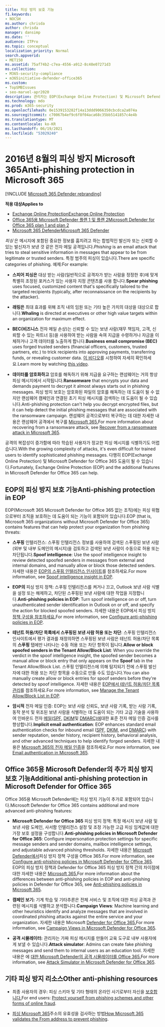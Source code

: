 ```yaml
---
title: 피싱 방지 보호 기능
f1.keywords:
- NOCSH
ms.author: chrisda
author: chrisda
manager: dansimp
ms.date: ''
audience: ITPro
ms.topic: conceptual
localization_priority: Normal
search.appverid:
- MET150
ms.assetid: 75af74b2-c7ea-4556-a912-8c48e07271d3
ms.collection:
- M365-security-compliance
- m365initiative-defender-office365
ms.custom:
- TopSMBIssues
- seo-marvel-apr2020
description: 관리자는 EOP(Exchange Online Protection) 및 Microsoft Defender for Office 365.
ms.technology: mdo
ms.prod: m365-security
ms.openlocfilehash: 0e1539153282f14a13ddd9066350cbcdca2a074a
ms.sourcegitcommit: c70067b4ef9c6f8f04aca68c35bb5141857c4e4b
ms.translationtype: MT
ms.contentlocale: ko-KR
ms.lasthandoff: 06/19/2021
ms.locfileid: "53029240"
---
```

# <a name="anti-phishing-protection-in-microsoft-365"></a><span data-ttu-id="9cd53-103">2016년 8월의 피싱 방지 Microsoft 365</span><span class="sxs-lookup"><span data-stu-id="9cd53-103">Anti-phishing protection in Microsoft 365</span></span>

[!INCLUDE [Microsoft 365 Defender rebranding](../includes/microsoft-defender-for-office.md)]

<span data-ttu-id="9cd53-104">**적용 대상**</span><span class="sxs-lookup"><span data-stu-id="9cd53-104">**Applies to**</span></span>
- [<span data-ttu-id="9cd53-105">Exchange Online Protection</span><span class="sxs-lookup"><span data-stu-id="9cd53-105">Exchange Online Protection</span></span>](exchange-online-protection-overview.md)
- [<span data-ttu-id="9cd53-106">Office 365용 Microsoft Defender 플랜 1 및 플랜 2</span><span class="sxs-lookup"><span data-stu-id="9cd53-106">Microsoft Defender for Office 365 plan 1 and plan 2</span></span>](defender-for-office-365.md)
- [<span data-ttu-id="9cd53-107">Microsoft 365 Defender</span><span class="sxs-lookup"><span data-stu-id="9cd53-107">Microsoft 365 Defender</span></span>](../defender/microsoft-365-defender.md)

<span data-ttu-id="9cd53-108">*피싱* 은 메시지에 포함된 중요한 정보를 훔치려고 하는 합법적인 발신자 또는 신뢰할 수 있는 발신자가 보낸 것 같은 전자 메일 공격입니다.</span><span class="sxs-lookup"><span data-stu-id="9cd53-108">*Phishing* is an email attack that tries to steal sensitive information in messages that appear to be from legitimate or trusted senders.</span></span> <span data-ttu-id="9cd53-109">특정 범주의 피싱이 있습니다.</span><span class="sxs-lookup"><span data-stu-id="9cd53-109">There are specific categories of phishing.</span></span> <span data-ttu-id="9cd53-110">예제:</span><span class="sxs-lookup"><span data-stu-id="9cd53-110">For example:</span></span>

- <span data-ttu-id="9cd53-111">**스피어 피싱은** 대상 받는 사람(일반적으로 공격자가 받는 사람을 정정한 후)에 맞게 특별히 조정된 포커스가 있는 사용자 지정 콘텐츠를 사용 합니다.</span><span class="sxs-lookup"><span data-stu-id="9cd53-111">**Spear phishing** uses focused, customized content that's specifically tailored to the targeted recipients (typically, after reconnaissance on the recipients by the attacker).</span></span>

- <span data-ttu-id="9cd53-112">**래링은** 최대 효과를 위해 조직 내의 임원 또는 기타 높은 가치의 대상을 대상으로 합니다.</span><span class="sxs-lookup"><span data-stu-id="9cd53-112">**Whaling** is directed at executives or other high value targets within an organization for maximum effect.</span></span>

- <span data-ttu-id="9cd53-113">**BEC(비즈니스** 전자 메일 손상)는 신뢰할 수 있는 보낸 사람(재무 책임자, 고객, 신뢰할 수 있는 파트너 등)을 사용하여 받는 사람을 속여 지급을 수령하거나 자금을 이체하거나 고객 데이터를 노출하게 합니다.</span><span class="sxs-lookup"><span data-stu-id="9cd53-113">**Business email compromise (BEC)** uses forged trusted senders (financial officers, customers, trusted partners, etc.) to trick recipients into approving payments, transferring funds, or revealing customer data.</span></span> <span data-ttu-id="9cd53-114">[이 비디오](https://www.youtube.com/watch?v=8Kn31h9HwIQ&list=PL3ZTgFEc7LystRja2GnDeUFqk44k7-KXf&index=2)를 시청하여 자세히 확인하세요.</span><span class="sxs-lookup"><span data-stu-id="9cd53-114">Learn more by watching [this video](https://www.youtube.com/watch?v=8Kn31h9HwIQ&list=PL3ZTgFEc7LystRja2GnDeUFqk44k7-KXf&index=2).</span></span>

- <span data-ttu-id="9cd53-115">**데이터를 암호화하고** 암호를 해독하기 위해 지급을 요구하는 랜섬웨어는 거의 항상 피싱 메시지에서 시작됩니다.</span><span class="sxs-lookup"><span data-stu-id="9cd53-115">**Ransomware** that encrypts your data and demands payment to decrypt it almost always starts out in phishing messages.</span></span> <span data-ttu-id="9cd53-116">피싱 방지 보호는 암호화된 파일의 암호를 해독하는 데 도움이 될 수 없지만 랜섬웨어 캠페인과 연결된 초기 피싱 메시지를 검색하는 데 도움이 될 수 있습니다.</span><span class="sxs-lookup"><span data-stu-id="9cd53-116">Anti-phishing protection can't help you decrypt encrypted files, but it can help detect the initial phishing messages that are associated with the ransomware campaign.</span></span> <span data-ttu-id="9cd53-117">랜섬웨어 공격으로부터 복구하는 데 대한 자세한 내용은 랜섬웨어 공격에서 복구를 [Microsoft 365.](recover-from-ransomware.md)</span><span class="sxs-lookup"><span data-stu-id="9cd53-117">For more information about recovering from a ransomware attack, see [Recover from a ransomware attack in Microsoft 365](recover-from-ransomware.md).</span></span>

<span data-ttu-id="9cd53-118">공격의 복잡성이 증가함에 따라 학습된 사용자가 정교한 피싱 메시지를 식별하기도 어렵습니다.</span><span class="sxs-lookup"><span data-stu-id="9cd53-118">With the growing complexity of attacks, it's even difficult for trained users to identify sophisticated phishing messages.</span></span> <span data-ttu-id="9cd53-119">다행히 EOP(Exchange Online Protection) 및 Microsoft Defender for Office 365 도움이 될 수 있습니다.</span><span class="sxs-lookup"><span data-stu-id="9cd53-119">Fortunately, Exchange Online Protection (EOP) and the additional features in Microsoft Defender for Office 365 can help.</span></span>

## <a name="anti-phishing-protection-in-eop"></a><span data-ttu-id="9cd53-120">EOP의 피싱 방지 보호 기능</span><span class="sxs-lookup"><span data-stu-id="9cd53-120">Anti-phishing protection in EOP</span></span>

<span data-ttu-id="9cd53-121">EOP(Microsoft 365 Microsoft Defender for Office 365 없는 조직)에는 피싱 위협으로부터 조직을 보호하는 데 도움이 되는 기능이 포함되어 있습니다.</span><span class="sxs-lookup"><span data-stu-id="9cd53-121">EOP (that is, Microsoft 365 organizations without Microsoft Defender for Office 365) contains features that can help protect your organization from phishing threats:</span></span>

- <span data-ttu-id="9cd53-122">**스푸핑** 인텔리전스: 스푸핑 인텔리전스 정보를 사용하여 검색된 스푸핑된 보낸 사람(외부 및 내부 도메인의 메시지)을 검토하고 검색된 보낸 사람이 수동으로 허용 또는 차단됩니다.</span><span class="sxs-lookup"><span data-stu-id="9cd53-122">**Spoof intelligence**: Use the spoof intelligence insight to review detected spoofed senders in messages from external and internal domains, and manually allow or block those detected senders.</span></span> <span data-ttu-id="9cd53-123">자세한 내용은 [EOP의 스푸핑 인텔리전스 인사이트](learn-about-spoof-intelligence.md)를 참조하세요.</span><span class="sxs-lookup"><span data-stu-id="9cd53-123">For more information, see [Spoof intelligence insight in EOP](learn-about-spoof-intelligence.md).</span></span>

- <span data-ttu-id="9cd53-124">**EOP의** 피싱 방지 정책: 스푸핑 인텔리전스를 켜거나 끄고, Outlook 보낸 사람 식별을 설정 또는 해제하고, 차단된 스푸핑된 보낸 사람에 대한 작업을 지정합니다.</span><span class="sxs-lookup"><span data-stu-id="9cd53-124">**Anti-phishing policies in EOP**: Turn spoof intelligence on or off, turn unauthenticated sender identification in Outlook on or off, and specify the action for blocked spoofed senders.</span></span> <span data-ttu-id="9cd53-125">자세한 내용은 EOP에서 피싱 방지 [정책 구성을 참조하세요.](configure-anti-phishing-policies-eop.md)</span><span class="sxs-lookup"><span data-stu-id="9cd53-125">For more information, see [Configure anti-phishing policies in EOP](configure-anti-phishing-policies-eop.md).</span></span>

- <span data-ttu-id="9cd53-126">**테넌트 허용/차단 목록에서 스푸핑된 보낸 사람 허용 또는 차단**: 스푸핑 인텔리전스 인사이트에서 평가 결과를 재정의하면 스푸핑된 보낸 사람은 테넌트 허용/차단 목록의 **스푸핑** 탭에만 나타나는 수동 허용 또는 차단 항목이 됩니다.</span><span class="sxs-lookup"><span data-stu-id="9cd53-126">**Allow or block spoofed senders in the Tenant Allow/Block List**: When you override the verdict in the spoof intelligence insight, the spoofed sender becomes a manual allow or block entry that only appears on the **Spoof** tab in the Tenant Allow/Block List.</span></span> <span data-ttu-id="9cd53-127">스푸핑 인텔리전스에 의해 탐지되기 전에 스푸핑 발신자에 대한 허용 또는 차단 항목을 수동으로 만들 수도 있습니다.</span><span class="sxs-lookup"><span data-stu-id="9cd53-127">You can also manually create allow or block entries for spoof senders before they're detected by spoof intelligence.</span></span> <span data-ttu-id="9cd53-128">자세한 내용은 [EOP에서 테넌트 허용/차단 목록 관리](tenant-allow-block-list.md)를 참조하세요.</span><span class="sxs-lookup"><span data-stu-id="9cd53-128">For more information, see [Manage the Tenant Allow/Block List in EOP](tenant-allow-block-list.md).</span></span>

- <span data-ttu-id="9cd53-129">**암시적** 전자 메일 인증: EOP는 보낸 사람 신뢰도, 보낸 사람 기록, 받는 사람 기록, 동작 분석 및 위조된 보낸 사람을 식별하는 데 도움이 되는 기타 고급 기술을 사용하여 인바운드 전자 [메일(SPF,](set-up-spf-in-office-365-to-help-prevent-spoofing.md) [DKIM](use-dkim-to-validate-outbound-email.md)및 [DMARC)에](use-dmarc-to-validate-email.md)대한 표준 전자 메일 인증 검사를 향상합니다.</span><span class="sxs-lookup"><span data-stu-id="9cd53-129">**Implicit email authentication**: EOP enhances standard email authentication checks for inbound email ([SPF](set-up-spf-in-office-365-to-help-prevent-spoofing.md), [DKIM](use-dkim-to-validate-outbound-email.md), and [DMARC](use-dmarc-to-validate-email.md)) with sender reputation, sender history, recipient history, behavioral analysis, and other advanced techniques to help identify forged senders.</span></span> <span data-ttu-id="9cd53-130">자세한 내용은 [Microsoft 365의 전자 메일 인증](email-validation-and-authentication.md)을 참조하세요.</span><span class="sxs-lookup"><span data-stu-id="9cd53-130">For more information, see [Email authentication in Microsoft 365](email-validation-and-authentication.md).</span></span>

## <a name="additional-anti-phishing-protection-in-microsoft-defender-for-office-365"></a><span data-ttu-id="9cd53-131">Office 365용 Microsoft Defender의 추가 피싱 방지 보호 기능</span><span class="sxs-lookup"><span data-stu-id="9cd53-131">Additional anti-phishing protection in Microsoft Defender for Office 365</span></span>

<span data-ttu-id="9cd53-132">Office 365용 Microsoft Defender에는 피싱 방지 기능이 추가로 포함되어 있습니다.</span><span class="sxs-lookup"><span data-stu-id="9cd53-132">Microsoft Defender for Office 365 contains additional and more advanced anti-phishing features:</span></span>

- <span data-ttu-id="9cd53-133">**Microsoft Defender for Office 365** 피싱 방지 정책: 특정 메시지 보낸 사람 및 보낸 사람 도메인, 사서함 인텔리전스 설정 및 조정 가능한 고급 피싱 임계값에 대한 가장 보호 설정을 구성합니다.</span><span class="sxs-lookup"><span data-stu-id="9cd53-133">**Anti-phishing policies in Microsoft Defender for Office 365**: Configure impersonation protection settings for specific message senders and sender domains, mailbox intelligence settings, and adjustable advanced phishing thresholds.</span></span> <span data-ttu-id="9cd53-134">자세한 내용은 [Microsoft Defender에서](configure-mdo-anti-phishing-policies.md)피싱 방지 정책 구성을 Office 365.</span><span class="sxs-lookup"><span data-stu-id="9cd53-134">For more information, see [Configure anti-phishing policies in Microsoft Defender for Office 365](configure-mdo-anti-phishing-policies.md).</span></span> <span data-ttu-id="9cd53-135">EOP의 피싱 방지 정책과 Defender for Office 365 피싱 방지 정책 간의 차이점에 대한 자세한 내용은 [Microsoft 365.](set-up-anti-phishing-policies.md)</span><span class="sxs-lookup"><span data-stu-id="9cd53-135">For more information about the differences between anti-phishing policies in EOP and anti-phishing policies in Defender for Office 365, see [Anti-phishing policies in Microsoft 365](set-up-anti-phishing-policies.md).</span></span>

- <span data-ttu-id="9cd53-136">**캠페인 보기:** 기계 학습 및 기타추론은 전체 서비스 및 조직에 대한 피싱 공격과 관련된 메시지를 식별하고 분석합니다.</span><span class="sxs-lookup"><span data-stu-id="9cd53-136">**Campaign Views**: Machine learning and other heuristics identify and analyze messages that are involved in coordinated phishing attacks against the entire service and your organization.</span></span> <span data-ttu-id="9cd53-137">자세한 내용은 Microsoft [Defender for Office 365.](campaigns.md)</span><span class="sxs-lookup"><span data-stu-id="9cd53-137">For more information, see [Campaign Views in Microsoft Defender for Office 365](campaigns.md).</span></span>

- <span data-ttu-id="9cd53-138">**공격 시뮬레이터:** 관리자는 가짜 피싱 메시지를 만들어 교육 도구로 내부 사용자에게 보낼 수 있습니다.</span><span class="sxs-lookup"><span data-stu-id="9cd53-138">**Attack simulator**: Admins can create fake phishing messages and send them to internal users as an education tool.</span></span> <span data-ttu-id="9cd53-139">자세한 내용은 에 [대한 Microsoft Defender의 공격 시뮬레이터를 Office 365.](attack-simulator.md)</span><span class="sxs-lookup"><span data-stu-id="9cd53-139">For more information, see [Attack Simulator in Microsoft Defender for Office 365](attack-simulator.md).</span></span>

## <a name="other-anti-phishing-resources"></a><span data-ttu-id="9cd53-140">기타 피싱 방지 리소스</span><span class="sxs-lookup"><span data-stu-id="9cd53-140">Other anti-phishing resources</span></span>

- <span data-ttu-id="9cd53-141">최종 사용자의 경우: 피싱 스키마 및 기타 형태의 온라인 사기로부터 자신을 [보호합니다.](https://support.microsoft.com/office/be0de46a-29cd-4c59-aaaf-136cf177d593)</span><span class="sxs-lookup"><span data-stu-id="9cd53-141">For end users: [Protect yourself from phishing schemes and other forms of online fraud](https://support.microsoft.com/office/be0de46a-29cd-4c59-aaaf-136cf177d593).</span></span>

- <span data-ttu-id="9cd53-142">[피싱 Microsoft 365](how-office-365-validates-the-from-address.md)주소의 유효성을 검사하는 방법</span><span class="sxs-lookup"><span data-stu-id="9cd53-142">[How Microsoft 365 validates the From address to prevent phishing](how-office-365-validates-the-from-address.md).</span></span>
